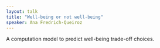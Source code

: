 ```yaml
---
layout: talk
title: "Well-being or not well-being"
speaker: Ana Fredrich-Queiroz
---
```


 A computation model to predict well-being trade-off choices.
